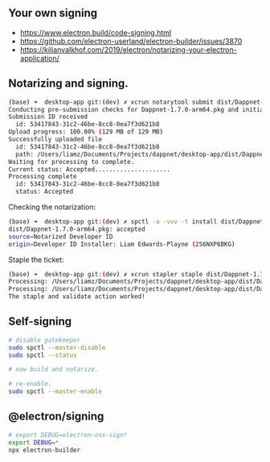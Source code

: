 ## Your own signing

 - https://www.electron.build/code-signing.html
 - https://github.com/electron-userland/electron-builder/issues/3870
 - https://kilianvalkhof.com/2019/electron/notarizing-your-electron-application/

## Notarizing and signing.

```sh
(base) ➜  desktop-app git:(dev) ✗ xcrun notarytool submit dist/Dappnet-1.7.0-arm64.pkg --apple-id liamzebedee@yahoo.com.au --password "XXXX-XXXX-XXXX-XXXX" --team-id 2S6NXP6BKG --wait
Conducting pre-submission checks for Dappnet-1.7.0-arm64.pkg and initiating connection to the Apple notary service...
Submission ID received
  id: 53417843-31c2-46be-8cc8-0ea7f3d621b8
Upload progress: 100.00% (129 MB of 129 MB)
Successfully uploaded file
  id: 53417843-31c2-46be-8cc8-0ea7f3d621b8
  path: /Users/liamz/Documents/Projects/dappnet/desktop-app/dist/Dappnet-1.7.0-arm64.pkg
Waiting for processing to complete.
Current status: Accepted.....................
Processing complete
  id: 53417843-31c2-46be-8cc8-0ea7f3d621b8
  status: Accepted
```

Checking the notarization:

```sh
(base) ➜  desktop-app git:(dev) ✗ spctl -a -vvv -t install dist/Dappnet-1.7.0-arm64.pkg
dist/Dappnet-1.7.0-arm64.pkg: accepted
source=Notarized Developer ID
origin=Developer ID Installer: Liam Edwards-Playne (2S6NXP6BKG)
```

Staple the ticket:

```sh
(base) ➜  desktop-app git:(dev) ✗ xcrun stapler staple dist/Dappnet-1.7.1-dev.pkg
Processing: /Users/liamz/Documents/Projects/dappnet/desktop-app/dist/Dappnet-1.7.1-dev.pkg
Processing: /Users/liamz/Documents/Projects/dappnet/desktop-app/dist/Dappnet-1.7.1-dev.pkg
The staple and validate action worked!
```

## Self-signing

```sh
# disable gatekeeper
sudo spctl --master-disable
sudo spctl --status

# now build and notarize.

# re-enable.
sudo spctl --master-enable
```

## @electron/signing

```sh
# export DEBUG=electron-osx-sign*
export DEBUG=*
npx electron-builder
```
